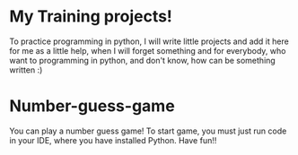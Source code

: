 # My Training projects!

To practice programming in python, I will write little projects and add it here for me as a little help, when I will forget something and for everybody, who want to programming in python, and don't know, how can be something written :)

# Number-guess-game
You can play a number guess game!
To start game, you must just run code in your IDE, where you have installed Python. Have fun!!
